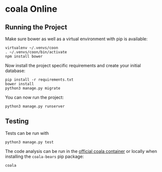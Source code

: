 coala Online
============

Running the Project
-------------------

Make sure bower as well as a virtual environment with pip is available:

```
virtualenv ~/.venvs/coon
. ~/.venvs/coon/bin/activate
npm install bower
```

Now install the project specific requirements and create your initial database:

```
pip install -r requirements.txt
bower install
python3 manage.py migrate
```

You can now run the project:

```
python3 manage.py runserver
```

Testing
-------

Tests can be run with

```
python3 manage.py test
```

The code analysis can be run in the
[official coala container](http://coala.readthedocs.io/en/latest/Users/Container.html)
or locally when installing the ``coala-bears`` pip package:

```
coala
```
